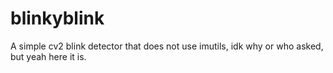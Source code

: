 # blinkyblink
A simple cv2 blink detector that does not use imutils, idk why or who asked, but yeah here it is.
